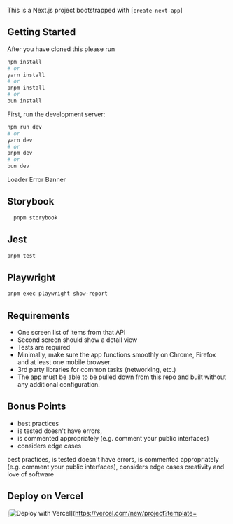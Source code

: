 This is a Next.js project bootstrapped with [`create-next-app`]

## Getting Started
After you have cloned this please run
    
```bash
npm install
# or
yarn install
# or
pnpm install
# or
bun install
```

First, run the development server:

```bash
npm run dev
# or
yarn dev
# or
pnpm dev
# or
bun dev
```

Loader
Error Banner

## Storybook

```bash
  pnpm storybook
```
## Jest

```bash
pnpm test
```

## Playwright

```bash
pnpm exec playwright show-report
```
## Requirements

* One screen list of items from that API
* Second screen should show a detail view
* Tests are required
* Minimally, make sure the app functions smoothly on Chrome, Firefox and at least one mobile
      browser.
* 3rd party libraries for common tasks (networking, etc.)
* The app must be able to be pulled down from this repo and built without any additional
      configuration.

## Bonus Points
* best practices
* is tested doesn't have errors,
* is commented appropriately (e.g. comment your public interfaces)
* considers edge cases

best practices, is tested doesn't have errors, is commented appropriately (e.g. comment your public
interfaces), considers edge cases creativity and love of software

## Deploy on Vercel
[![Deploy with Vercel](https://vercel.com/button)](https://vercel.com/new/project?template=

